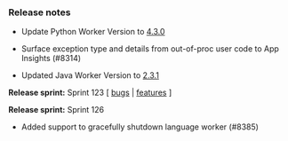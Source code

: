 ### Release notes
<!-- Please add your release notes in the following format:
- My change description (#PR)
-->
- Update Python Worker Version to [4.3.0](https://github.com/Azure/azure-functions-python-worker/releases/tag/4.3.0)

- Surface exception type and details from out-of-proc user code to App Insights (#8314)
- Updated Java Worker Version to [2.3.1](https://github.com/Azure/azure-functions-java-worker/releases/tag/2.3.1)

**Release sprint:** Sprint 123
[ [bugs](https://github.com/Azure/azure-functions-host/issues?q=is%3Aissue+milestone%3A%22Functions+Sprint+123%22+label%3Abug+is%3Aclosed) | [features](https://github.com/Azure/azure-functions-host/issues?q=is%3Aissue+milestone%3A%22Functions+Sprint+123%22+label%3Afeature+is%3Aclosed) ]

**Release sprint:** Sprint 126
- Added support to gracefully shutdown language worker (#8385)
